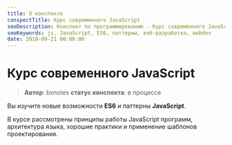 ```yaml
---
title: О конспекте
conspectTitle: Курс современного JavaScript
seoDescription: Конспект по программированию - Курс современного JavaScript.
seoKeywords: js, JavaScript, ES6, паттерны, веб-разработка, webdev
date: 2018-09-21 00:00:00
---
```

# Курс современного JavaScript

> **Автор**: bxnotes
> **статус конспекта**: в процессе

Вы изучите новые возможности **ES6** и паттерны **JavaScript**. 

В курсе рассмотрены принципы работы JavaScript программ, архитектура языка, хорошие практики и применение шаблонов проектирования.
